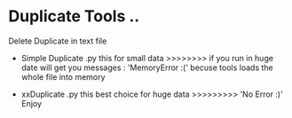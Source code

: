 
# Duplicate Tools ..
Delete Duplicate in text file

- Simple Duplicate .py
this for small data >>>>>>>>
if you run in huge date will get you messages : 'MemoryError :('
becuse tools loads the whole file into memory

- xxDuplicate .py
this best choice for huge data >>>>>>>>>
'No Error :)'
Enjoy
